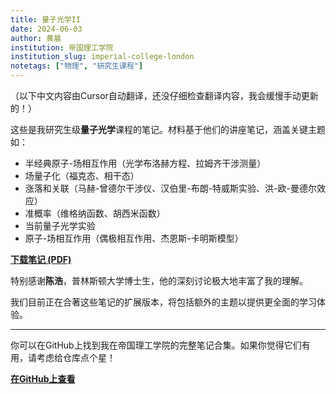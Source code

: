 ```yaml
---
title: 量子光学II
date: 2024-06-03
author: 黄晨
institution: 帝国理工学院
institution_slug: imperial-college-london
notetags: ["物理", "研究生课程"]
---
```


（以下中文内容由Cursor自动翻译，还没仔细检查翻译内容，我会缓慢手动更新的！）

这些是我研究生级**量子光学**课程的笔记。材料基于他们的讲座笔记，涵盖关键主题如：

- 半经典原子-场相互作用（光学布洛赫方程、拉姆齐干涉测量）
- 场量子化（福克态、相干态）
- 涨落和关联（马赫-曾德尔干涉仪、汉伯里-布朗-特威斯实验、洪-欧-曼德尔效应）
- 准概率（维格纳函数、胡西米函数）
- 当前量子光学实验
- 原子-场相互作用（偶极相互作用、杰恩斯-卡明斯模型）

[**下载笔记 (PDF)**](/notes/quantum-optics-ii/pdf/quantum-optics.pdf)

特别感谢**陈浩**，普林斯顿大学博士生，他的深刻讨论极大地丰富了我的理解。

我们目前正在合著这些笔记的扩展版本，将包括额外的主题以提供更全面的学习体验。

---

你可以在GitHub上找到我在帝国理工学院的完整笔记合集。如果你觉得它们有用，请考虑给仓库点个星！

[**在GitHub上查看**](https://github.com/chenx820/imperial-course-notes)

